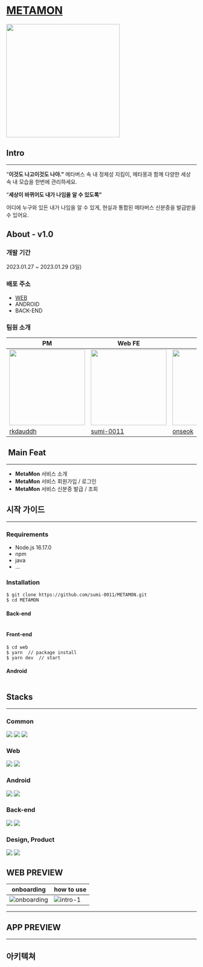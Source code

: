 # [METAMON](https://metamon-bay.vercel.app/)

<img src="https://user-images.githubusercontent.com/49177223/216245538-163196e7-8d32-4865-a5bb-b1acf223190d.png" width="300" height="300">

## Intro

---

“**이것도 나고이것도 나야.”**
메타버스 속 내 정체성 지킴이, 메타몽과 함께 다양한 세상 속 내 모습을 한번에 관리하세요.

“**세상이 바뀌어도 내가 나임을 알 수 있도록”**

어디에 누구와 있든 내가 나임을 알 수 있게,
현실과 통합된 메타버스 신분증을 발급받을 수 있어요.

## About - v1.0

### 개발 기간

2023.01.27 ~ 2023.01.29 (3일)

### 배포 주소

- [WEB](https://metamon-bay.vercel.app/)
- ANDROID
- BACK-END

### 팀원 소개

| PM                                                                                        | Web FE                                                                                    | Android                                                                                   | BE                                                                                         | Design                                                                                     |
| ----------------------------------------------------------------------------------------- | ----------------------------------------------------------------------------------------- | ----------------------------------------------------------------------------------------- | ------------------------------------------------------------------------------------------ | ------------------------------------------------------------------------------------------ |
| <img src="https://avatars.githubusercontent.com/u/72741178?v=4" width="200" height="200"> | <img src="https://avatars.githubusercontent.com/u/49177223?v=4" width="200" height="200"> | <img src="https://avatars.githubusercontent.com/u/76798309?v=4" width="200" height="200"> | <img src="https://avatars.githubusercontent.com/u/105899098?v=4" width="200" height="200"> | <img src="https://avatars.githubusercontent.com/u/123734760?v=4" width="200" height="200"> |
| [rkdauddh](https://github.com/rkdauddh)                                                   | [sumi-0011](https://github.com/sumi-0011)                                                 | [onseok](https://github.com/onseok)                                                       | (https://github.com/Halfmbbn)                                                              | [haerimme1](https://github.com/haerimme1)                                                  |

##  Main Feat

---

- **MetaMon** 서비스 소개
- **MetaMon** 서비스 회원가입 / 로그인
- **MetaMon** 서비스 신분증 발급 / 조회

## 시작 가이드

---

<!-- 누군가가 이 프로젝트를 clone해서 실행하려고 할 때 필요한 요구사항들과 버전들을 적어준다. -->

### Requirements

- Node.js 16.17.0
- npm
- java
- ...

### Installation

<!-- Repository를 clone하고, 패키지 설치, 환경변수 설정, 실행하는 과정에 대한 내용들을 코드로 적어준다. -->

```
$ git clone https://github.com/sumi-0011/METAMON.git
$ cd METAMON
```

#### Back-end

```

```

#### Front-end

```
$ cd web
$ yarn  // package install
$ yarn dev  // start
```

#### Android

```

```

## Stacks

---

### Common

<img src="https://img.shields.io/badge/github-181717?style=for-the-badge&logo=github&logoColor=white"> <img src="https://img.shields.io/badge/git-F05032?style=for-the-badge&logo=git&logoColor=white"> <img src="https://img.shields.io/badge/Notion-fff?style=for-the-badge&logo=Notion&logoColor=000">

### Web

<img src="https://img.shields.io/badge/Next.js-181717?style=for-the-badge&logo=Next.js&logoColor=white"/> <img src="https://img.shields.io/badge/Vercel-000?style=for-the-badge&logo=Vercel&logoColor=white">

### Android

<img src="https://img.shields.io/badge/Kotlin-7F52FF?style=for-the-badge&logo=Kotlin&logoColor=fff"> <img src="https://img.shields.io/badge/Firebase-FFCA28?style=for-the-badge&logo=Firebase&logoColor=white">

### Back-end

<img src="https://img.shields.io/badge/spring-6DB33F?style=for-the-badge&logo=spring&logoColor=white"> <img src="https://img.shields.io/badge/Amazon AWS-232F3E?style=for-the-badge&logo=Amazon AWS&logoColor=white">

### Design, Product

<img src="https://img.shields.io/badge/Figma-F24E1E?style=for-the-badge&logo=Figma&logoColor=white">  <img src="https://img.shields.io/badge/Adobe XD-FF61F6?style=for-the-badge&logo=Adobe XD&logoColor=white"> 

## WEB PREVIEW

| onboarding                                                                                                           | how to use                                                                                                        |
| -------------------------------------------------------------------------------------------------------------------- | ----------------------------------------------------------------------------------------------------------------- |
| ![onboarding](https://user-images.githubusercontent.com/49177223/215313591-685ed784-02ae-4e7c-949b-9ec43501dd9c.gif) | ![intro-1](https://user-images.githubusercontent.com/49177223/215313584-971e3970-e96a-4969-b64b-cf289003d716.gif) |

---

## APP PREVIEW

---

## 아키텍쳐

<!-- TODO : 아키텍쳐 그리고 넣으면 좋을 것 같습니다.  -->

